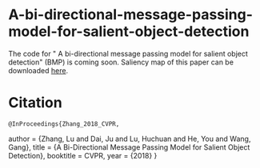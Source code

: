 # A-bi-directional-message-passing-model-for-salient-object-detection
The code for " A bi-directional message passing model for salient object detection" (BMP) is coming soon.
Saliency map of this paper can be downloaded [here](https://pan.baidu.com/s/16kdXjC8HC0gvnKpdqQJ9uA).

# Citation
    @InProceedings{Zhang_2018_CVPR,
author = {Zhang, Lu and Dai, Ju and Lu, Huchuan and He, You and Wang, Gang},
title = {A Bi-Directional Message Passing Model for Salient Object Detection},
booktitle = CVPR,
year = {2018}
}
